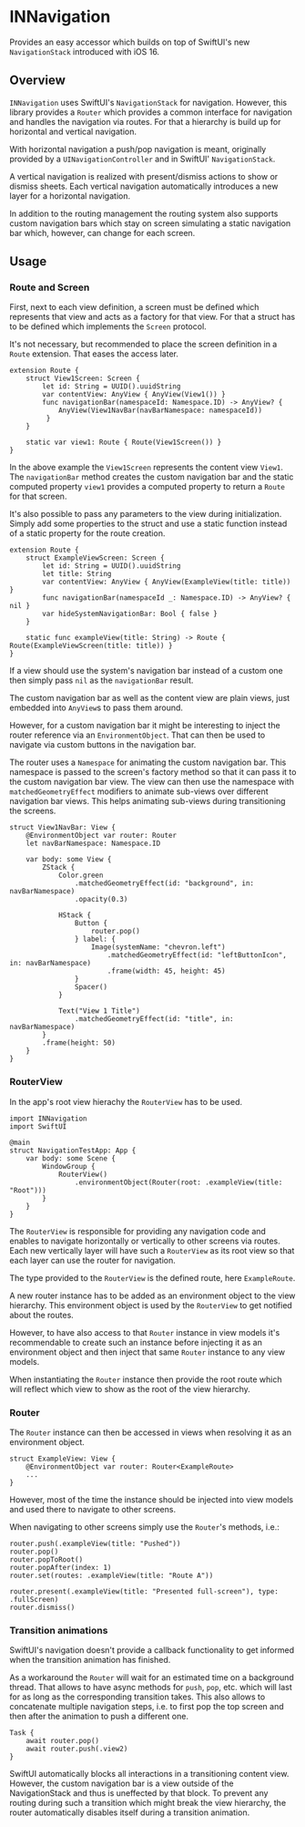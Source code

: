 
# INNavigation

Provides an easy accessor which builds on top of SwiftUI's new `NavigationStack` introduced with iOS 16.

## Overview

`INNavigation` uses SwiftUI's `NavigationStack` for navigation. However, this library provides a `Router` which provides a common interface for navigation and handles the navigation via routes. For that a hierarchy is build up for horizontal and vertical navigation.

With horizontal navigation a push/pop navigation is meant, originally provided by a `UINavigationController` and in SwiftUI' `NavigationStack`.

A vertical navigation is realized with present/dismiss actions to show or dismiss sheets. Each vertical navigation automatically introduces a new layer for a horizontal navigation.

In addition to the routing management the routing system also supports custom navigation bars which stay on screen simulating a static navigation bar which, however, can change for each screen.

## Usage

### Route and Screen

First, next to each view definition, a screen must be defined which represents that view and acts as a factory for that view. For that a struct has to be defined which implements the `Screen` protocol.

It's not necessary, but recommended to place the screen definition in a `Route` extension. That eases the access later.

```
extension Route {
	struct View1Screen: Screen {
		let id: String = UUID().uuidString
		var contentView: AnyView { AnyView(View1()) }
		func navigationBar(namespaceId: Namespace.ID) -> AnyView? { 
			AnyView(View1NavBar(navBarNamespace: namespaceId))
		 }
	}

	static var view1: Route { Route(View1Screen()) }
}
```

In the above example the `View1Screen` represents the content view `View1`. The `navigationBar` method creates the custom navigation bar and the static computed property `view1` provides a computed property to return a `Route` for that screen.

It's also possible to pass any parameters to the view during initialization. Simply add some properties to the struct and use a static function instead of a static property for the route creation.

```
extension Route {
	struct ExampleViewScreen: Screen {
		let id: String = UUID().uuidString
		let title: String
		var contentView: AnyView { AnyView(ExampleView(title: title)) }
		func navigationBar(namespaceId _: Namespace.ID) -> AnyView? { nil }
		var hideSystemNavigationBar: Bool { false }
	}

	static func exampleView(title: String) -> Route { Route(ExampleViewScreen(title: title)) }
}
```

If a view should use the system's navigation bar instead of a custom one then simply pass `nil` as the `navigationBar` result.

The custom navigation bar as well as the content view are plain views, just embedded into `AnyView`s to pass them around.

However, for a custom navigation bar it might be interesting to inject the router reference via an `EnvironmentObject`. That can then be used to navigate via custom buttons in the navigation bar.

The router uses a `Namespace` for animating the custom navigation bar. This namespace is passed to the screen's factory method so that it can pass it to the custom navigation bar view. The view can then use the namespace with `matchedGeometryEffect` modifiers to animate sub-views over different navigation bar views. This helps animating sub-views during transitioning the screens.

```
struct View1NavBar: View {
	@EnvironmentObject var router: Router
	let navBarNamespace: Namespace.ID

	var body: some View {
		ZStack {
			Color.green
				.matchedGeometryEffect(id: "background", in: navBarNamespace)
				.opacity(0.3)

			HStack {
				Button {
					router.pop()
				} label: {
					Image(systemName: "chevron.left")
						.matchedGeometryEffect(id: "leftButtonIcon", in: navBarNamespace)
						.frame(width: 45, height: 45)
				}
				Spacer()
			}

			Text("View 1 Title")
				.matchedGeometryEffect(id: "title", in: navBarNamespace)
		}
		.frame(height: 50)
	}
}
```

### RouterView

In the app's root view hierachy the `RouterView` has to be used.

```
import INNavigation
import SwiftUI

@main
struct NavigationTestApp: App {
	var body: some Scene {
		WindowGroup {
			RouterView()
				.environmentObject(Router(root: .exampleView(title: "Root")))
		}
	}
}
```

The `RouterView` is responsible for providing any navigation code and enables to navigate horizontally or vertically to other screens via routes. Each new vertically layer will have such a `RouterView` as its root view so that each layer can use the router for navigation.

The type provided to the `RouterView` is the defined route, here `ExampleRoute`.

A new router instance has to be added as an environment object to the view hierarchy. This environment object is used by the `RouterView` to get notified about the routes.

However, to have also access to that `Router` instance in view models it's recommendable to create such an instance before injecting it as an environment object and then inject that same `Router` instance to any view models.

When instantiating the `Router` instance then provide the root route which will reflect which view to show as the root of the view hierarchy.

### Router

The `Router` instance can then be accessed in views when resolving it as an environment object.

```
struct ExampleView: View {
	@EnvironmentObject var router: Router<ExampleRoute>
	...
}
```

However, most of the time the instance should be injected into view models and used there to navigate to other screens.

When navigating to other screens simply use the `Router`'s methods, i.e.:

```
router.push(.exampleView(title: "Pushed"))
router.pop()
router.popToRoot()
router.popAfter(index: 1)
router.set(routes: .exampleView(title: "Route A"))

router.present(.exampleView(title: "Presented full-screen"), type: .fullScreen)
router.dismiss()
```

### Transition animations

SwiftUI's navigation doesn't provide a callback functionality to get informed when the transition animation has finished. 

As a workaround the `Router` will wait for an estimated time on a background thread. That allows to have async methods for `push`, `pop`, etc. which will last for as long as the corresponding transition takes. This also allows to concatenate multiple navigation steps, i.e. to first pop the top screen and then after the animation to push a different one.

```
Task {
	await router.pop()
	await router.push(.view2)
}
```

SwiftUI automatically blocks all interactions in a transitioning content view. However, the custom navigation bar is a view outside of the NavigationStack and thus is uneffected by that block. To prevent any routing during such a transition which might break the view hierarchy, the router automatically disables itself during a transition animation.

